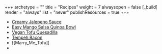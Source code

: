 +++ 
archetype = "" 
title = "Recipes" 
weight = 7
alwaysopen = false
[_build]
  render = "always"
  list = "never"
  publishResources = true
+++

- [Creamy Jalepeno Sauce](./Creamy%20Jalepeno%20Sauce.md)
- [Easy Mango Salsa Quinoa Bowl](Easy%20Mango%20Salsa%20Quinoa%20Bowl.md)
- [Vegan Tofu Quesadilla](Vegan%20Tofu%20Quesadilla.md)
- [Tempeh Bacon](Tempeh%20Bacon.md)
- [[Marry_Me_Tofu]]
- 